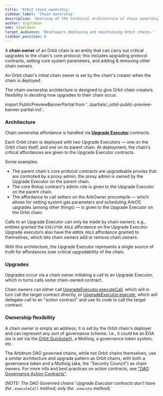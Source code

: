 ```yaml
---
title: 'Orbit chain ownership'
sidebar_label: 'Chain ownership'
description: 'Overview of the technical architecture of chain ownership affordances on Orbit chains.'
author: dzgoldman
sme: dzgoldman
target_audience: 'Developers deploying and maintaining Orbit chains.'
sidebar_position: 0
---
```


A **chain owner** of an <a data-quicklook-from='arbitrum-orbit'>Orbit</a> chain is an entity that can carry out critical upgrades to the chain's core protocol; this includes upgrading protocol contracts, setting core system parameters, and adding & removing other chain owners.

An Orbit chain's initial chain owner is set by the chain's creator when the chain is deployed.

The chain-ownership architecture is designed to give Orbit chain creators flexibility in deciding how upgrades to their chain occur.

import PublicPreviewBannerPartial from '../partials/_orbit-public-preview-banner-partial.md';

<PublicPreviewBannerPartial />

### Architecture

Chain ownership affordance is handled via [**Upgrade Executor**](https://github.com/OffchainLabs/upgrade-executor) contracts.

Each Orbit chain is deployed with two Upgrade Executors — one on the Orbit chain itself, and one on its <a data-quicklook-from='parent-chain'>parent chain.</a> At deployment, the chain's critical affordances are given to the Upgrade Executor contracts.

Some examples:

- The parent chain's core protocol contracts are upgradeable proxies that are controlled by a proxy admin; the proxy admin is owned by the Upgrade Executor on the parent chain.
- The core Rollup contract's admin role is given to the Upgrade Executor on the parent chain.
- The affordance to call setters on the ArbOwner procompile — which allows for setting system gas parameters and scheduling ArbOS upgrades (among other things) — is given to the Upgrade Executor on the Orbit chain.

Calls to an Upgrade Executor can only be made by chain owners; e.g., entities granted the `EXECUTOR_ROLE` affordance on the Upgrade Executor. Upgrade executors also have the `ADMIN_ROLE` affordance granted to themselves, which lets chain owners add or remove chain owners.

With this architecture, the Upgrade Executor represents a single source of truth for affordances over critical upgradability of the chain.

### Upgrades

Upgrades occur via a chain owner initiating a call to an Upgrade Executor, which in turns calls some chain-owned contract.

Chain owners can either call [UpgradeExecutor.executeCall](https://github.com/OffchainLabs/upgrade-executor/blob/a8d3020c2771d164ebd323b1d99249049fe749f9/src/UpgradeExecutor.sol#L73), which will in turn call the target contract directly, or [UpgradeExecutor.execute](https://github.com/OffchainLabs/upgrade-executor/blob/a8d3020c2771d164ebd323b1d99249049fe749f9/src/UpgradeExecutor.sol#L57), which will delegate-call to an "action contract" and use its code to call the target contract.

### Ownership flexibility

A chain owner is simply an address; it is set by the Orbit chain's deployer and can represent any sort of governance scheme. I.e., it could be an EOA (as is set via the [Orbit Quickstart](../orbit-quickstart.md)), a Multisig, a governance token system, etc.

The Arbitrum DAO governed chains, while not Orbit chains themselves, use a similar architecture and upgrade pattern as Orbit chains, with both a governance token and a Multisig (aka, the "Security Council") as chain owners. For more info and best practices on action contracts, see ["DAO Governance Action Contracts"](https://github.com/ArbitrumFoundation/governance/blob/main/src/gov-action-contracts/README.md).

(_NOTE: The DAO Governed chains' Upgrade Executor contracts don't have the `.executeCall` method; only the `.execute` method_)
